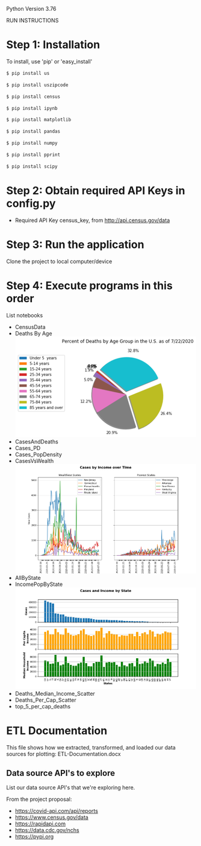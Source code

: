 Python Version 3.76

RUN INSTRUCTIONS

# Step 1: Installation
To install, use 'pip' or 'easy_install'

```bash
$ pip install us
```
```bash
$ pip install uszipcode
```
```bash
$ pip install census
```
```bash
$ pip install ipynb
```
```bash
$ pip install matplotlib
```
```bash
$ pip install pandas
```
```bash
$ pip install numpy
```
```bash
$ pip install pprint
```
```bash
$ pip install scipy
```

# Step 2: Obtain required API Keys in config.py
* Required API Key census_key, from http://api.census.gov/data

# Step 3: Run the application
Clone the project to local computer/device

# Step 4: Execute programs in this order
List notebooks

* CensusData
* Deaths By Age\
![](Images/Percent_Death_US_Age_Group.png)
* CasesAndDeaths
* Cases_PD
* Cases_PopDensity
* CasesVsWealth\
![](Images/NewCases-v-Time.png)
* AllByState
* IncomePopByState\
![](Images/Cases-PCI-v-State.png)
* Deaths_Median_Income_Scatter
* Deaths_Per_Cap_Scatter
* top_5_per_cap_deaths


# ETL Documentation
This file shows how we extracted, transformed, and loaded our data sources for plotting:
ETL-Documentation.docx

## Data source API's to explore
List our data source API's that we're exploring here.

From the project proposal:
* https://covid-api.com/api/reports
* https://www.census.gov/data
* https://rapidapi.com
* https://data.cdc.gov/nchs
* https://pypi.org

